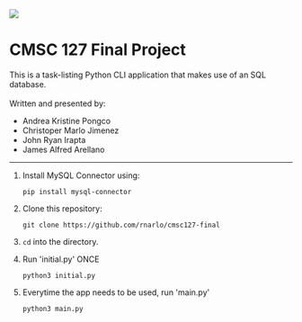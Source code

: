 <img src="https://img.shields.io/badge/dependencies-mysql--connector--python-green">

# CMSC 127 Final Project

<p>
This is a task-listing Python CLI application that makes use of an SQL database.
<br><br>
Written and presented by:
<ul>
  <li>Andrea Kristine Pongco</li>
  <li>Christoper Marlo Jimenez</li>
  <li>John Ryan Irapta</li>
  <li>James Alfred Arellano</li>
</ul>
</p>

<hr>

1. Install MySQL Connector using:
   ```
   pip install mysql-connector
   ```
2. Clone this repository:
   ```
   git clone https://github.com/rnarlo/cmsc127-final
   ```
3. `cd` into the directory.


4. Run 'initial.py' ONCE
   ```
   python3 initial.py
   ```
5. Everytime the app needs to be used, run 'main.py'
   ```
   python3 main.py
   ```
